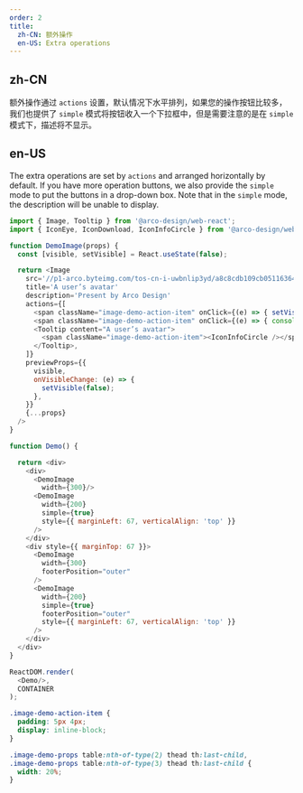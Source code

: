 ```yaml
---
order: 2
title:
  zh-CN: 额外操作
  en-US: Extra operations
---
```


## zh-CN

额外操作通过 `actions` 设置，默认情况下水平排列，如果您的操作按钮比较多，我们也提供了 `simple` 模式将按钮收入一个下拉框中，但是需要注意的是在 `simple` 模式下，描述将不显示。

## en-US

The extra operations are set by `actions` and arranged horizontally by default. If you have more operation buttons, we also provide the `simple` mode to put the buttons in a drop-down box. Note that in the `simple` mode, the description will be unable to display.

```js
import { Image, Tooltip } from '@arco-design/web-react';
import { IconEye, IconDownload, IconInfoCircle } from '@arco-design/web-react/icon';

function DemoImage(props) {
  const [visible, setVisible] = React.useState(false);

  return <Image
    src='//p1-arco.byteimg.com/tos-cn-i-uwbnlip3yd/a8c8cdb109cb051163646151a4a5083b.png~tplv-uwbnlip3yd-webp.webp'
    title='A user’s avatar'
    description='Present by Arco Design'
    actions={[
      <span className="image-demo-action-item" onClick={(e) => { setVisible(true); }} style={{ padding: "" }}><IconEye /></span>,
      <span className="image-demo-action-item" onClick={(e) => { console.log('download'); }}><IconDownload /></span>,
      <Tooltip content="A user’s avatar">
        <span className="image-demo-action-item"><IconInfoCircle /></span>
      </Tooltip>,
    ]}
    previewProps={{
      visible,
      onVisibleChange: (e) => {
        setVisible(false);
      },
    }}
    {...props}
  />
}

function Demo() {

  return <div>
    <div>
      <DemoImage
        width={300}/>
      <DemoImage
        width={200}
        simple={true}
        style={{ marginLeft: 67, verticalAlign: 'top' }}
      />
    </div>
    <div style={{ marginTop: 67 }}>
      <DemoImage
        width={300}
        footerPosition="outer"
      />
      <DemoImage
        width={200}
        simple={true}
        footerPosition="outer"
        style={{ marginLeft: 67, verticalAlign: 'top' }}
      />
    </div>
  </div>
}

ReactDOM.render(
  <Demo/>,
  CONTAINER
);
```

```css
.image-demo-action-item {
  padding: 5px 4px;
  display: inline-block;
}

.image-demo-props table:nth-of-type(2) thead th:last-child,
.image-demo-props table:nth-of-type(3) thead th:last-child {
  width: 20%;
}
```
